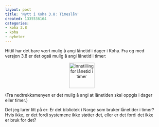 ```yaml
---
layout: post
title: 'Nytt i Koha 3.8: Timeslån'
created: 1335536164
categories:
- koha 3.8
- koha
- nyheter
---
```

<p>Hittil har det bare vært mulig å angi lånetid i dager i Koha. Fra og med versjon 3.8 er det også mulig å angi lånetid i timer:</p>

<p style="text-align: center;"><img src="http://libriotech.no/files/2012/hourly.png" widht="135" height="83" alt="Innstilling for lånetid i timer" /></p>

<p>(Fra nedtrekksmenyen er det mulig å angi at lånetiden skal oppgis i dager eller timer.)</p>

<p>Det jeg lurer litt på er: Er det bibliotek i Norge som bruker lånetider i timer? Hvis ikke, er det fordi systemene ikke støtter det, eller er det fordi det ikke er bruk for det?</p>
